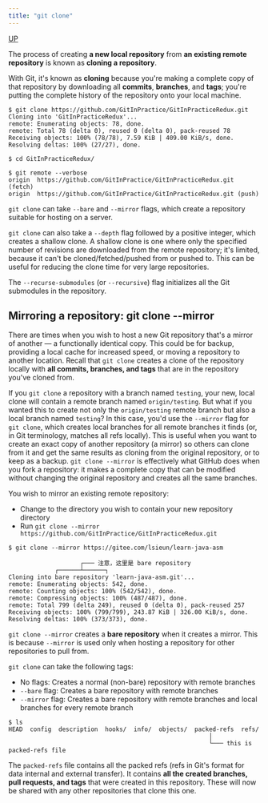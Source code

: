 ```yaml
---
title: "git clone"
---
```


[UP](/git/git-index.html)


The process of creating **a new local repository** from **an existing remote repository** is known as **cloning a repository**.

With Git, it's known as **cloning** because you're making a complete copy of that repository by downloading all **commits**,
**branches**, and **tags**;
you're putting the complete history of the repository onto your local machine.


```text
$ git clone https://github.com/GitInPractice/GitInPracticeRedux.git
Cloning into 'GitInPracticeRedux'...
remote: Enumerating objects: 78, done.
remote: Total 78 (delta 0), reused 0 (delta 0), pack-reused 78
Receiving objects: 100% (78/78), 7.59 KiB | 409.00 KiB/s, done.
Resolving deltas: 100% (27/27), done.
```

```text
$ cd GitInPracticeRedux/

$ git remote --verbose
origin  https://github.com/GitInPractice/GitInPracticeRedux.git (fetch)
origin  https://github.com/GitInPractice/GitInPracticeRedux.git (push)
```

`git clone` can take `--bare` and `--mirror` flags, which create a repository suitable for hosting on a server.

`git clone` can also take a `--depth` flag followed by a positive integer, which creates a shallow clone.
A shallow clone is one where only the specified number of revisions are downloaded from the remote repository;
it's limited, because it can't be cloned/fetched/pushed from or pushed to.
This can be useful for reducing the clone time for very large repositories.

The `--recurse-submodules` (or `--recursive`) flag initializes all the Git submodules in the repository.

## Mirroring a repository: git clone --mirror

There are times when you wish to host a new Git repository that's a mirror of another — a functionally identical copy.
This could be for backup, providing a local cache for increased speed, or moving a repository to another location.
Recall that `git clone` creates a clone of the repository locally with **all commits, branches, and tags**
that are in the repository you've cloned from.

If you `git clone` a repository with a branch named `testing`,
your new, local clone will contain a remote branch named `origin/testing`.
But what if you wanted this to create not only the `origin/testing` remote branch
but also a local branch named `testing`?
In this case, you'd use the `--mirror` flag for `git clone`,
which creates local branches for all remote branches it finds (or, in Git terminology, matches all refs locally).
This is useful when you want to create an exact copy of another repository (a mirror)
so others can clone from it and get the same results as cloning from the original repository, or to keep as a backup.
`git clone --mirror` is effectively what GitHub does when you fork a repository:
it makes a complete copy that can be modified without changing the original repository and creates all the same branches.

You wish to mirror an existing remote repository:

- Change to the directory you wish to contain your new repository directory
- Run `git clone --mirror https://github.com/GitInPractice/GitInPracticeRedux.git`

```text
$ git clone --mirror https://gitee.com/lsieun/learn-java-asm
```

```text
                    ┌─── 注意，这里是 bare repository
             ┌──────┴──────┐
Cloning into bare repository 'learn-java-asm.git'...
remote: Enumerating objects: 542, done.
remote: Counting objects: 100% (542/542), done.
remote: Compressing objects: 100% (487/487), done.
remote: Total 799 (delta 249), reused 0 (delta 0), pack-reused 257
Receiving objects: 100% (799/799), 243.87 KiB | 326.00 KiB/s, done.
Resolving deltas: 100% (373/373), done.
```

`git clone --mirror` creates a **bare repository** when it creates a mirror.
This is because `--mirror` is used only when hosting a repository for other repositories to pull from.

`git clone` can take the following tags:

- No flags: Creates a normal (non-bare) repository with remote branches
- `--bare` flag: Creates a bare repository with remote branches
- `--mirror` flag: Creates a bare repository with remote branches and local branches for every remote branch

```text
$ ls
HEAD  config  description  hooks/  info/  objects/  packed-refs  refs/
                                                        │
                                                        └─── this is packed-refs file
```

The `packed-refs` file contains all the packed refs (refs in Git's format for data internal and external transfer).
It contains **all the created branches, pull requests, and tags**
that were created in this repository.
These will now be shared with any other repositories that clone this one.
